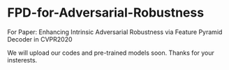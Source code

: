 # FPD-for-Adversarial-Robustness
For Paper: Enhancing Intrinsic Adversarial Robustness via Feature Pyramid Decoder in CVPR2020

We will upload our codes and pre-trained models soon. Thanks for your insterests.
